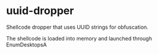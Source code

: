 # uuid-dropper

Shellcode dropper that uses UUID strings for obfuscation.

The shellcode is loaded into memory and launched through EnumDesktopsA